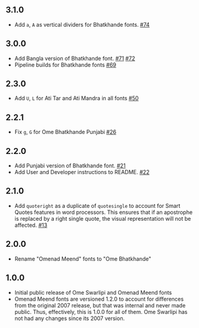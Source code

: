 ## 3.1.0

- Add `a`, `A` as vertical dividers for Bhatkhande fonts.
  [#74](https://github.com/omenad/fonts/pull/74)

## 3.0.0

- Add Bangla version of Bhatkhande font.
  [#71](https://github.com/omenad/fonts/pull/71)
  [#72](https://github.com/omenad/fonts/pull/72)
- Pipeline builds for Bhatkhande fonts
  [#69](https://github.com/omenad/fonts/pull/69)

## 2.3.0

- Add `U`, `L` for Ati Tar and Ati Mandra in all fonts
  [#50](https://github.com/omenad/fonts/pull/50)

## 2.2.1

- Fix `g`, `G` for Ome Bhatkhande Punjabi
  [#26](https://github.com/omenad/fonts/pull/26)

## 2.2.0

- Add Punjabi version of Bhatkhande font.
  [#21](https://github.com/omenad/fonts/issues/21)
- Add User and Developer instructions to README.
  [#22](https://github.com/omenad/fonts/issues/22)

## 2.1.0

- Add `quoteright` as a duplicate of `quotesingle` to account for Smart Quotes
  features in word processors. This ensures that if an apostrophe is replaced
  by a right single quote, the visual representation will not be affected.
  [#13](https://github.com/omenad/fonts/issues/13)

## 2.0.0

- Rename "Omenad Meend" fonts to "Ome Bhatkhande"

## 1.0.0

- Initial public release of Ome Swarlipi and Omenad Meend fonts
- Omenad Meend fonts are versioned 1.2.0 to account for differences from the
  original 2007 release, but that was internal and never made public. Thus,
  effectively, this is 1.0.0 for all of them. Ome Swarlipi has not had any
  changes since its 2007 version.

